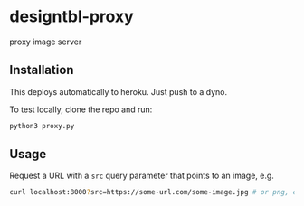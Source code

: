 # designtbl-proxy
proxy image server

## Installation

This deploys automatically to heroku. Just push to a dyno.

To test locally, clone the repo and run:

```bash
python3 proxy.py
```

## Usage

Request a URL with a `src` query parameter that points to an image, e.g.

```bash
curl localhost:8000?src=https://some-url.com/some-image.jpg # or png, etc...
```
